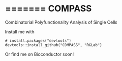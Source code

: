 =======
COMPASS
=======

Combinatorial Polyfunctionality Analysis of Single Cells

Install me with

    # install.packages("devtools")
    devtools::install_github("COMPASS", "RGLab")
    
Or find me on Bioconductor soon!

